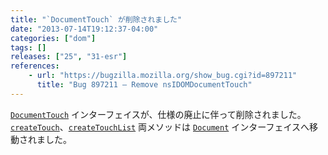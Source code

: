 ```yaml
---
title: "`DocumentTouch` が削除されました"
date: "2013-07-14T19:12:37-04:00"
categories: ["dom"]
tags: []
releases: ["25", "31-esr"]
references:
    - url: "https://bugzilla.mozilla.org/show_bug.cgi?id=897211"
      title: "Bug 897211 – Remove nsIDOMDocumentTouch"
---
```

[`DocumentTouch`](https://developer.mozilla.org/docs/Web/API/DocumentTouch) インターフェイスが、仕様の廃止に伴って削除されました。[`createTouch`](https://developer.mozilla.org/docs/Web/API/DocumentTouch.createTouch)、[`createTouchList`](https://developer.mozilla.org/docs/Web/API/DocumentTouch.createTouchList) 両メソッドは [`Document`](https://developer.mozilla.org/docs/Web/API/Document) インターフェイスへ移動されました。
